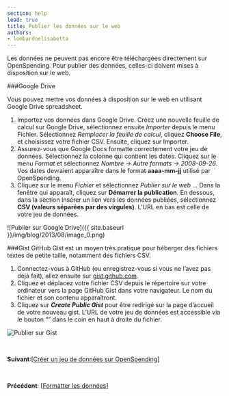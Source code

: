 ```yaml
---
section: help
lead: true
title: Publier les données sur le web
authors:
- lombardoelisabetta
---
```

Les données ne peuvent pas encore être téléchargées directement sur OpenSpending. Pour publier des données, celles-ci doivent mises à disposition sur le web.

###Google Drive

Vous pouvez mettre vos données à disposition sur le web en utilisant Google Drive spreadsheet.

1. Importez vos données dans Google Drive. Créez une nouvelle feuille de calcul sur Google Drive, sélectionnez ensuite _Importer_ depuis le menu Fichier. Sélectionnez _Remplacer la feuille de calcul_, cliquez **Choose File**, et choisissez votre fichier CSV. Ensuite, cliquez sur Importer.
2. Assurez-vous que Google Docs formatte correctement votre jeu de données. Sélectionnez la colonne qui contient les dates. Cliquez sur le menu _Format_ et sélectionnez _Nombre -&gt; Autre formats -&gt; 2008-09-26_. Vos dates devraient apparaître dans le format **aaaa-mm-jj** utilisé par OpenSpending.
3. Cliquez sur le menu _Fichier_ et sélectionnez _Publier sur le web_ ... Dans la fenêtre qui apparaît, cliquez sur **Démarrer la publication**. En dessous, dans la section Insérer un lien vers les données publiées, sélectionnez **CSV (valeurs séparées par des virgules)**. L’URL en bas est celle de votre jeu de données.

![Publier sur Google Drive]({{ site.baseurl }}/img/blog/2013/08/image_0.png)

###Gist
GitHub Gist est un moyen très pratique pour héberger des fichiers textes de petite taille, notamment des fichiers CSV.

1. Connectez-vous à GitHub (ou enregistrez-vous si vous ne l’avez pas déjà fait), allez ensuite sur [gist.github.com](https://gist.github.com "Gist").
2. Cliquez et déplacez votre fichier CSV depuis le répertoire sur votre ordinateur vers la page GitHub Gist dans votre navigateur. Le nom du fichier et son contenu apparaîtront.
3. Cliquez sur _**Create Public Gist**_ pour être redirigé sur la page d’accueil de votre nouveau gist. L’URL de votre jeu de données est accessible via le bouton “” dans le coin en haut à droite du fichier.

![Publier sur Gist](http://blog.openspending.org/files/2013/08/image_1-e1375888253802.png)

&nbsp;

**Suivant**:[<a href="../creer-un-jeu-de-donnees-sur-openspending/">Créer un jeu de données sur OpenSpending</a>]

&nbsp;

**Précédent**: [<a href="../formatter-les-donnees/">Formatter les données</a>]

